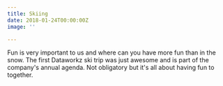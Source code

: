 ```yaml
---
title: Skiing
date: 2018-01-24T00:00:00Z
image: ''

---
```

Fun is very important to us and where can you have more fun than in the snow. The first Dataworkz ski trip was just awesome and is part of the company's annual agenda. Not obligatory but it's all about having fun to together.

